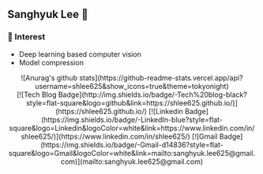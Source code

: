 ## Sanghyuk Lee 👋
### 🌱 Interest
- Deep learning based computer vision
- Model compression

<div align=center>
![Anurag's github stats](https://github-readme-stats.vercel.app/api?username=shlee625&show_icons=true&theme=tokyonight)
</div>

<div align=center>
[![Tech Blog Badge](http://img.shields.io/badge/-Tech%20blog-black?style=flat-square&logo=github&link=https://shlee625.github.io/)](https://shlee625.github.io/) 
[![Linkedin Badge](https://img.shields.io/badge/-LinkedIn-blue?style=flat-square&logo=Linkedin&logoColor=white&link=https://www.linkedin.com/in/shlee625/)](https://www.linkedin.com/in/shlee625/)
[![Gmail Badge](https://img.shields.io/badge/-Gmail-d14836?style=flat-square&logo=Gmail&logoColor=white&link=mailto:sanghyuk.lee625@gmail.com)](mailto:sanghyuk.lee625@gmail.com)
</div>